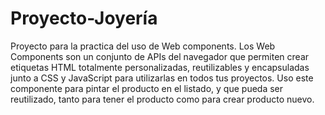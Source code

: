 # Proyecto-Joyería
Proyecto para la practica del uso de Web components.  Los Web Components son un conjunto de APIs del navegador que permiten crear etiquetas HTML totalmente personalizadas, reutilizables y encapsuladas junto a CSS y JavaScript para utilizarlas en todos tus proyectos.
Uso este componente para pintar el producto en el listado, y que pueda ser reutilizado, tanto para tener el producto como para crear producto nuevo. 

